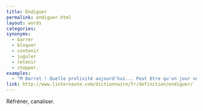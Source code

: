```yaml
---
title: Endiguer
permalink: endiguer.html
layout: words
categories:
synonyms:
  - barrer
  - bloquer
  - contenir
  - juguler
  - retenir
  - stopper.
examples:
  - "M Barret ! Quelle prolixité aujourd'hui... Peut être qu'un jour vous réussirez à l'endiguer ..."
link: http://www.linternaute.com/dictionnaire/fr/definition/endiguer/
---
```


Réfréner, canaliser.

